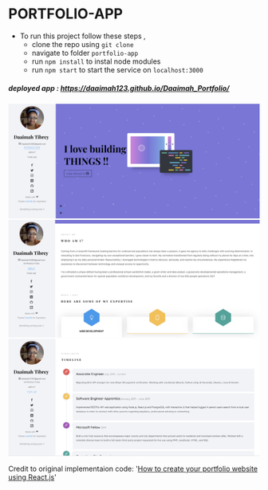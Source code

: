 # PORTFOLIO-APP 

- To run this project follow these steps , 
  - clone the repo using `git clone`
  - navigate to folder `portfolio-app`
  - run `npm install` to instal node modules
  - run `npm start` to start the service on `localhost:3000`
    
##### deployed app : https://daaimah123.github.io/Daaimah_Portfolio/

![description](/src/images/intropic.png)
![description](/src/images/aboutpic.png)
![description](/src/images/timelinepic.png)

Credit to original implementaion code: '[How to create your portfolio website using React.js](https://medium.freecodecamp.org/portfolio-app-using-react-618814e35843)'